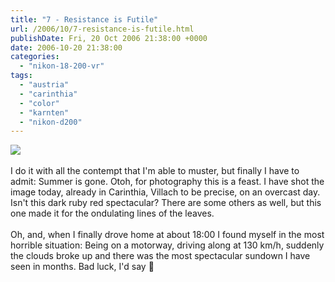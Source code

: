 ```yaml
---
title: "7 - Resistance is Futile"
url: /2006/10/7-resistance-is-futile.html
publishDate: Fri, 20 Oct 2006 21:38:00 +0000
date: 2006-10-20 21:38:00
categories: 
  - "nikon-18-200-vr"
tags: 
  - "austria"
  - "carinthia"
  - "color"
  - "karnten"
  - "nikon-d200"
---
```

<a href="https://d25zfm9zpd7gm5.cloudfront.net/1200x1200/2006/20061020_173954.jpg"><img src="https://d25zfm9zpd7gm5.cloudfront.net/0600x0600/2006/20061020_173954.jpg"/></a><br/><br/>I do it with all the contempt that I'm able to muster, but finally I have to admit: Summer is gone. Otoh, for photography this is a feast. I have shot the image today, already in Carinthia, Villach to be precise, on an overcast day. Isn't this dark ruby red spectacular? There are some others as well, but this one made it for the ondulating lines of the leaves.<br/><br/>Oh, and, when I finally drove home at about 18:00 I found myself in the most horrible situation: Being on a motorway, driving along at 130 km/h, suddenly the clouds broke up and there was the most spectacular sundown I have seen in months. Bad luck, I'd say 🙂
